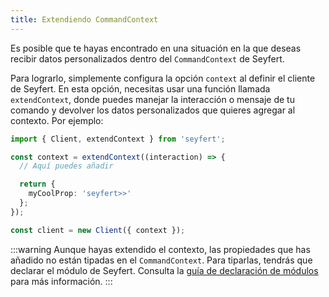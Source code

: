 ```yaml
---
title: Extendiendo CommandContext
---
```


Es posible que te hayas encontrado en una situación en la que deseas recibir datos personalizados dentro del `CommandContext` de Seyfert.

Para lograrlo, simplemente configura la opción `context` al definir el cliente de Seyfert. En esta opción, necesitas usar una función llamada `extendContext`, donde puedes manejar la interacción o mensaje de tu comando y devolver los datos personalizados que quieres agregar al contexto. Por ejemplo:

```ts twoslash copy wrap
import { Client, extendContext } from 'seyfert';

const context = extendContext((interaction) => {
  // Aquí puedes añadir

  return {
    myCoolProp: 'seyfert>>'
  };
});

const client = new Client({ context });
```

:::warning
Aunque hayas extendido el contexto, las propiedades que has añadido no están tipadas en el `CommandContext`. Para tiparlas, tendrás que declarar el módulo de Seyfert. Consulta la [guía de declaración de módulos](/getting-started/declare-module) para más información.
:::
